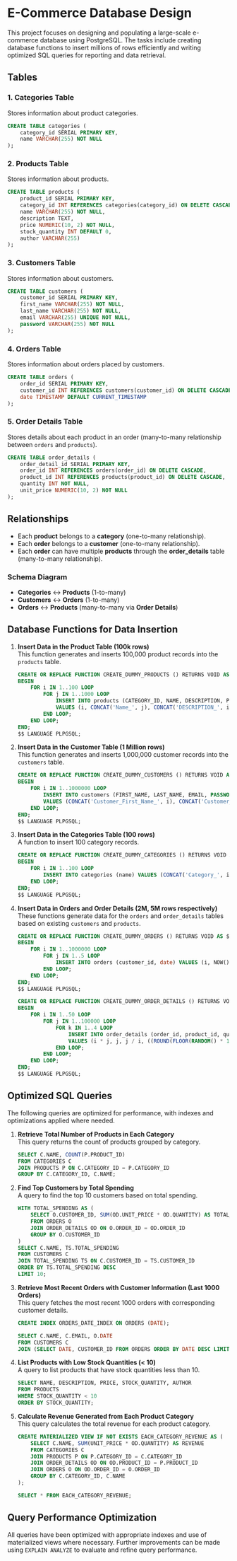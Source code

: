 # E-Commerce Database Design

This project focuses on designing and populating a large-scale e-commerce database using PostgreSQL. The tasks include creating database functions to insert millions of rows efficiently and writing optimized SQL queries for reporting and data retrieval.

## Tables

### 1. **Categories Table**
Stores information about product categories.

```sql
CREATE TABLE categories (
    category_id SERIAL PRIMARY KEY,
    name VARCHAR(255) NOT NULL
);
```

### 2. **Products Table**
Stores information about products.

```sql
CREATE TABLE products (
    product_id SERIAL PRIMARY KEY,
    category_id INT REFERENCES categories(category_id) ON DELETE CASCADE,
    name VARCHAR(255) NOT NULL,
    description TEXT,
    price NUMERIC(10, 2) NOT NULL,
    stock_quantity INT DEFAULT 0,
    author VARCHAR(255)
);
```

### 3. **Customers Table**
Stores information about customers.

```sql
CREATE TABLE customers (
    customer_id SERIAL PRIMARY KEY,
    first_name VARCHAR(255) NOT NULL,
    last_name VARCHAR(255) NOT NULL,
    email VARCHAR(255) UNIQUE NOT NULL,
    password VARCHAR(255) NOT NULL
);
```

### 4. **Orders Table**
Stores information about orders placed by customers.

```sql
CREATE TABLE orders (
    order_id SERIAL PRIMARY KEY,
    customer_id INT REFERENCES customers(customer_id) ON DELETE CASCADE,
    date TIMESTAMP DEFAULT CURRENT_TIMESTAMP
);
```

### 5. **Order Details Table**
Stores details about each product in an order (many-to-many relationship between `orders` and `products`).

```sql
CREATE TABLE order_details (
    order_detail_id SERIAL PRIMARY KEY,
    order_id INT REFERENCES orders(order_id) ON DELETE CASCADE,
    product_id INT REFERENCES products(product_id) ON DELETE CASCADE,
    quantity INT NOT NULL,
    unit_price NUMERIC(10, 2) NOT NULL
);
```

## Relationships

- Each **product** belongs to a **category** (one-to-many relationship).
- Each **order** belongs to a **customer** (one-to-many relationship).
- Each **order** can have multiple **products** through the **order_details** table (many-to-many relationship).
  
### Schema Diagram

- **Categories** ↔ **Products** (1-to-many)
- **Customers** ↔ **Orders** (1-to-many)
- **Orders** ↔ **Products** (many-to-many via **Order Details**)

## Database Functions for Data Insertion

1. **Insert Data in the Product Table (100k rows)**  
   This function generates and inserts 100,000 product records into the `products` table.

   ```sql
   CREATE OR REPLACE FUNCTION CREATE_DUMMY_PRODUCTS () RETURNS VOID AS $$ 
   BEGIN
       FOR i IN 1..100 LOOP
           FOR j IN 1..1000 LOOP
               INSERT INTO products (CATEGORY_ID, NAME, DESCRIPTION, PRICE, STOCK_QUANTITY, AUTHOR)
               VALUES (i, CONCAT('Name_', j), CONCAT('DESCRIPTION_', i), i * j, (i * 1.0 * j) / (i + j), CONCAT('AUTHOR_', i));
           END LOOP;
       END LOOP;
   END;
   $$ LANGUAGE PLPGSQL;
   ```

2. **Insert Data in the Customer Table (1 Million rows)**  
   This function generates and inserts 1,000,000 customer records into the `customers` table.

   ```sql
   CREATE OR REPLACE FUNCTION CREATE_DUMMY_CUSTOMERS () RETURNS VOID AS $$ 
   BEGIN
       FOR i IN 1..1000000 LOOP
           INSERT INTO customers (FIRST_NAME, LAST_NAME, EMAIL, PASSWORD)
           VALUES (CONCAT('Customer_First_Name_', i), CONCAT('Customer_Last_Name_', i), CONCAT('Email_', i), CONCAT('Password_', i));
       END LOOP;
   END;
   $$ LANGUAGE PLPGSQL;
   ```

3. **Insert Data in the Categories Table (100 rows)**  
   A function to insert 100 category records.

   ```sql
   CREATE OR REPLACE FUNCTION CREATE_DUMMY_CATEGORIES () RETURNS VOID AS $$ 
   BEGIN
       FOR i IN 1..100 LOOP
           INSERT INTO categories (name) VALUES (CONCAT('Category_', i));
       END LOOP;
   END;
   $$ LANGUAGE PLPGSQL;
   ```

4. **Insert Data in Orders and Order Details (2M, 5M rows respectively)**  
   These functions generate data for the `orders` and `order_details` tables based on existing `customers` and `products`.

   ```sql
   CREATE OR REPLACE FUNCTION CREATE_DUMMY_ORDERS () RETURNS VOID AS $$ 
   BEGIN
       FOR i IN 1..1000000 LOOP
           FOR j IN 1..5 LOOP
               INSERT INTO orders (customer_id, date) VALUES (i, NOW());
           END LOOP;
       END LOOP;
   END;
   $$ LANGUAGE PLPGSQL;
   ```

   ```sql
   CREATE OR REPLACE FUNCTION CREATE_DUMMY_ORDER_DETAILS () RETURNS VOID AS $$ 
   BEGIN
       FOR i IN 1..50 LOOP
           FOR j IN 1..100000 LOOP
               FOR k IN 1..4 LOOP
                   INSERT INTO order_details (order_id, product_id, quantity, unit_price)
                   VALUES (i * j, j, j / i, ((ROUND(FLOOR(RANDOM() * 10) + 1)* 1000)::numeric)::money);
               END LOOP;
           END LOOP;
       END LOOP;
   END;
   $$ LANGUAGE PLPGSQL;
   ```

## Optimized SQL Queries

The following queries are optimized for performance, with indexes and optimizations applied where needed.

1. **Retrieve Total Number of Products in Each Category**  
   This query returns the count of products grouped by category.

   ```sql
   SELECT C.NAME, COUNT(P.PRODUCT_ID)
   FROM CATEGORIES C
   JOIN PRODUCTS P ON C.CATEGORY_ID = P.CATEGORY_ID
   GROUP BY C.CATEGORY_ID, C.NAME;
   ```

2. **Find Top Customers by Total Spending**  
   A query to find the top 10 customers based on total spending.

   ```sql
   WITH TOTAL_SPENDING AS (
       SELECT O.CUSTOMER_ID, SUM(OD.UNIT_PRICE * OD.QUANTITY) AS TOTAL_SPENDING
       FROM ORDERS O
       JOIN ORDER_DETAILS OD ON O.ORDER_ID = OD.ORDER_ID
       GROUP BY O.CUSTOMER_ID
   )
   SELECT C.NAME, TS.TOTAL_SPENDING
   FROM CUSTOMERS C
   JOIN TOTAL_SPENDING TS ON C.CUSTOMER_ID = TS.CUSTOMER_ID
   ORDER BY TS.TOTAL_SPENDING DESC
   LIMIT 10;
   ```

3. **Retrieve Most Recent Orders with Customer Information (Last 1000 Orders)**  
   This query fetches the most recent 1000 orders with corresponding customer details.

   ```sql
   CREATE INDEX ORDERS_DATE_INDEX ON ORDERS (DATE);

   SELECT C.NAME, C.EMAIL, O.DATE
   FROM CUSTOMERS C
   JOIN (SELECT DATE, CUSTOMER_ID FROM ORDERS ORDER BY DATE DESC LIMIT 1000) O ON C.CUSTOMER_ID = O.CUSTOMER_ID;
   ```

4. **List Products with Low Stock Quantities (< 10)**  
   A query to list products that have stock quantities less than 10.

   ```sql
   SELECT NAME, DESCRIPTION, PRICE, STOCK_QUANTITY, AUTHOR
   FROM PRODUCTS
   WHERE STOCK_QUANTITY < 10
   ORDER BY STOCK_QUANTITY;
   ```

5. **Calculate Revenue Generated from Each Product Category**  
   This query calculates the total revenue for each product category.

   ```sql
   CREATE MATERIALIZED VIEW IF NOT EXISTS EACH_CATEGORY_REVENUE AS (
       SELECT C.NAME, SUM(UNIT_PRICE * OD.QUANTITY) AS REVENUE
       FROM CATEGORIES C
       JOIN PRODUCTS P ON P.CATEGORY_ID = C.CATEGORY_ID
       JOIN ORDER_DETAILS OD ON OD.PRODUCT_ID = P.PRODUCT_ID
       JOIN ORDERS O ON OD.ORDER_ID = O.ORDER_ID
       GROUP BY C.CATEGORY_ID, C.NAME
   );

   SELECT * FROM EACH_CATEGORY_REVENUE;
   ```

## Query Performance Optimization

All queries have been optimized with appropriate indexes and use of materialized views where necessary. Further improvements can be made using `EXPLAIN ANALYZE` to evaluate and refine query performance.

